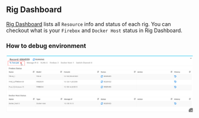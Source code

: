 Rig Dashboard
---------------------

[Rig Dashboard](http://watsng.wgti.net/management/rig-dashboard.html) lists all `Resource` info and status of each rig. You can checkout what is your `Firebox` and `Docker Host` status in Rig Dashboard.

### How to debug environment 

![1553235348583](images/1553235348583.png)